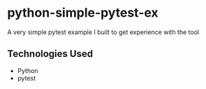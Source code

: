 # python-simple-pytest-ex
A very simple pytest example I built to get experience with the tool

## Technologies Used
* Python
* pytest